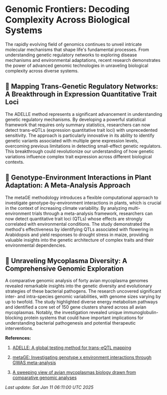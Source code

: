 # Genomic Frontiers: Decoding Complexity Across Biological Systems

The rapidly evolving field of genomics continues to unveil intricate molecular mechanisms that shape life's fundamental processes. From understanding genetic regulatory networks to exploring disease mechanisms and environmental adaptations, recent research demonstrates the power of advanced genomic technologies in unraveling biological complexity across diverse systems.

## 🧬 Mapping Trans-Genetic Regulatory Networks: A Breakthrough in Expression Quantitative Trait Loci

The ADELLE method represents a significant advancement in understanding genetic regulatory mechanisms. By developing a powerful statistical framework that requires only summary statistics, researchers can now detect trans-eQTLs (expression quantitative trait loci) with unprecedented sensitivity. The approach is particularly innovative in its ability to identify genetic variants associated with multiple gene expression levels, overcoming previous limitations in detecting small-effect genetic regulators. This breakthrough could revolutionize our understanding of how genetic variations influence complex trait expression across different biological contexts.

## 🌿 Genotype-Environment Interactions in Plant Adaptation: A Meta-Analysis Approach

The metaGE methodology introduces a flexible computational approach to investigate genotype-by-environment interactions in plants, which is crucial in the context of increasing climate variability. By analyzing multi-environment trials through a meta-analysis framework, researchers can now detect quantitative trait loci (QTLs) whose effects are strongly correlated with environmental conditions. The study demonstrated the method's effectiveness by identifying QTLs associated with flowering in Arabidopsis and yield responses to drought stress in maize, providing valuable insights into the genetic architecture of complex traits and their environmental dependencies.

## 🦠 Unraveling Mycoplasma Diversity: A Comprehensive Genomic Exploration

A comparative genomic analysis of forty avian mycoplasma genomes revealed remarkable insights into the genetic diversity and evolutionary strategies of these bacterial pathogens. The research uncovered significant inter- and intra-species genomic variabilities, with genome sizes varying by up to twofold. The study highlighted diverse energy metabolism pathways and identified a core set of 150 gene clusters shared across all avian mycoplasmas. Notably, the investigation revealed unique immunoglobulin-blocking protein systems that could have important implications for understanding bacterial pathogenesis and potential therapeutic interventions.

**References:**

1. [ADELLE: A global testing method for trans-eQTL mapping](https://pubmed.ncbi.nlm.nih.gov/39792937)

2. [metaGE: Investigating genotype x environment interactions through GWAS meta-analysis](https://pubmed.ncbi.nlm.nih.gov/39792927)

3. [A sweeping view of avian mycoplasmas biology drawn from comparative genomic analyses](https://pubmed.ncbi.nlm.nih.gov/39789465)

*Last update: Sat Jan 11 06:11:00 UTC 2025*
